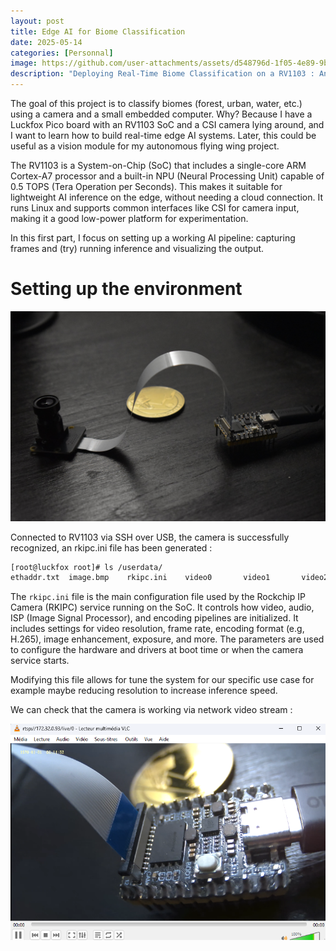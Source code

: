 ```yaml
---
layout: post
title: Edge AI for Biome Classification
date: 2025-05-14
categories: [Personnal]
image: https://github.com/user-attachments/assets/d548796d-1f05-4e89-9b72-6fb4c76cdcb9
description: "Deploying Real-Time Biome Classification on a RV1103 : An Edge AI Pipeline under Linux."
---
```


The goal of this project is to classify biomes (forest, urban, water, etc.) using a camera and a small embedded computer. Why? Because I have a Luckfox Pico board with an RV1103 SoC and a CSI camera lying around, and I want to learn how to build real-time edge AI systems. Later, this could be useful as a vision module for my autonomous flying wing project.

The RV1103 is a System-on-Chip (SoC) that includes a single-core ARM Cortex-A7 processor and a built-in NPU (Neural Processing Unit) capable of 0.5 TOPS (Tera Operation per Seconds). This makes it suitable for lightweight AI inference on the edge, without needing a cloud connection. It runs Linux and supports common interfaces like CSI for camera input, making it a good low-power platform for experimentation.

In this first part, I focus on setting up a working AI pipeline: capturing frames and (try) running inference and visualizing the output.


# Setting up the environment

![Image](/assets/posts-images/personnal/edge-ai/setup.jpg)

Connected to RV1103 via SSH over USB, the camera is successfully recognized, an rkipc.ini file has been generated :

```sh
[root@luckfox root]# ls /userdata/
ethaddr.txt  image.bmp    rkipc.ini    video0       video1       video2
```

The `rkipc.ini` file is the main configuration file used by the Rockchip IP Camera (RKIPC) service running on the SoC. It controls how video, audio, ISP (Image Signal Processor), and encoding pipelines are initialized. It includes settings for video resolution, frame rate, encoding format (e.g, H.265), image enhancement, exposure, and more. The parameters are used to configure the hardware and drivers at boot time or when the camera service starts. 

Modifying this file allows for tune the system for our specific use case for example maybe reducing resolution to increase inference speed.


We can check that the camera is working via  network video stream : 

![alt text](/assets/posts-images/personnal/edge-ai/network-camera-view.png)